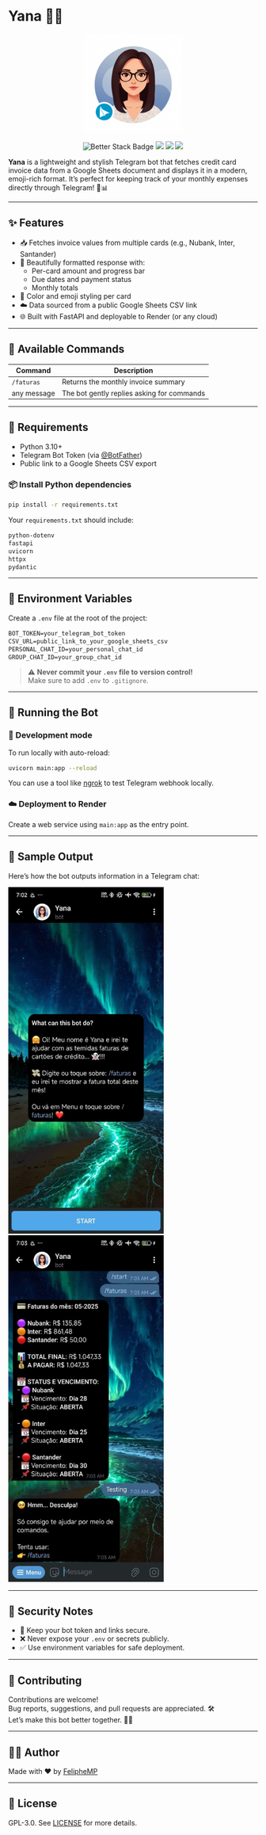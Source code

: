 # Yana 🧾📱

<p align="center">
  <img src="./images/image.png" alt="Yana Logo" width="200"/>
</p>

<p align="center">
  <img src="https://uptime.betterstack.com/status-badges/v1/monitor/1xqwf.svg" alt="Better Stack Badge"/>
  <img src="https://img.shields.io/badge/Python-3.10%2B-blue"/>
  <img src="https://img.shields.io/github/license/FelipheMP/Yana-TelegramBot"/>
  <img src="https://img.shields.io/badge/Made%20with-%E2%9D%A4-red"/>
</p>

**Yana** is a lightweight and stylish Telegram bot that fetches credit card invoice data from a Google Sheets document and displays it in a modern, emoji-rich format. It’s perfect for keeping track of your monthly expenses directly through Telegram! 💸📊

---

## ✨ Features

- 📥 Fetches invoice values from multiple cards (e.g., Nubank, Inter, Santander)
- 💬 Beautifully formatted response with:
  - Per-card amount and progress bar
  - Due dates and payment status
  - Monthly totals
- 🎨 Color and emoji styling per card
- ☁️ Data sourced from a public Google Sheets CSV link
- 🌐 Built with FastAPI and deployable to Render (or any cloud)

---

## 🤖 Available Commands

| Command     | Description                                 |
|-------------|---------------------------------------------|
| `/faturas`  | Returns the monthly invoice summary         |
| any message | The bot gently replies asking for commands  |

---

## 🧰 Requirements

- Python 3.10+
- Telegram Bot Token (via [@BotFather](https://t.me/BotFather))
- Public link to a Google Sheets CSV export

### 📦 Install Python dependencies

```bash
pip install -r requirements.txt
```

Your `requirements.txt` should include:

```
python-dotenv
fastapi
uvicorn
httpx
pydantic
```

---

## 🔐 Environment Variables

Create a `.env` file at the root of the project:

```env
BOT_TOKEN=your_telegram_bot_token
CSV_URL=public_link_to_your_google_sheets_csv
PERSONAL_CHAT_ID=your_personal_chat_id
GROUP_CHAT_ID=your_group_chat_id
```

> ⚠️ **Never commit your `.env` file to version control!**  
> Make sure to add `.env` to `.gitignore`.

---

## 🚀 Running the Bot

### 🔄 Development mode

To run locally with auto-reload:

```bash
uvicorn main:app --reload
```

You can use a tool like [ngrok](https://ngrok.com/) to test Telegram webhook locally.

### ☁️ Deployment to Render

Create a web service using `main:app` as the entry point.

---

## 📸 Sample Output

Here’s how the bot outputs information in a Telegram chat:

<img src="./images/yana_usage01.jpg" height="700"/> <img src="./images/yana_usage02.jpg" height="700"/>

---

## 🔐 Security Notes

- 🔑 Keep your bot token and links secure.
- ❌ Never expose your `.env` or secrets publicly.
- ✅ Use environment variables for safe deployment.

---

## 🤝 Contributing

Contributions are welcome!  
Bug reports, suggestions, and pull requests are appreciated. 🛠️  
Let’s make this bot better together. 💬✨

---

## 👨‍💻 Author

Made with ❤️ by [FelipheMP](https://github.com/FelipheMP)

---

## 📄 License 

GPL-3.0. See [LICENSE](./LICENSE) for more details.
